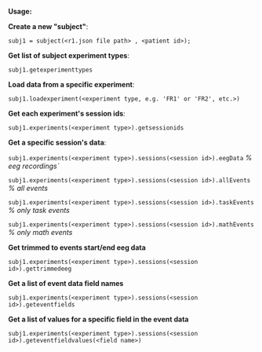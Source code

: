 **Usage:**



**Create a new "subject"**:

`subj1 = subject(<r1.json file path> , <patient id>);`


**Get list of subject experiment types**:

`subj1.getexperimenttypes`


**Load data from a specific experiment**:

`subj1.loadexperiment(<experiment type, e.g. 'FR1' or 'FR2', etc.>)`


**Get each experiment's session ids**:

`subj1.experiments(<experiment type>).getsessionids`


**Get a specific session's data**:

`subj1.experiments(<experiment type>).sessions(<session id>).eegData` _% eeg recordings`_

`subj1.experiments(<experiment type>).sessions(<session id>).allEvents` _% all events_

`subj1.experiments(<experiment type>).sessions(<session id>).taskEvents` _% only task events_

`subj1.experiments(<experiment type>).sessions(<session id>).mathEvents` _% only math events_


**Get trimmed to events start/end eeg data**

`subj1.experiments(<experiment type>).sessions(<session id>).gettrimmedeeg`


**Get a list of event data field names**

`subj1.experiments(<experiment type>).sessions(<session id>).geteventfields`


**Get a list of values for a specific field in the event data**

`subj1.experiments(<experiment type>).sessions(<session id>).geteventfieldvalues(<field name>)`
